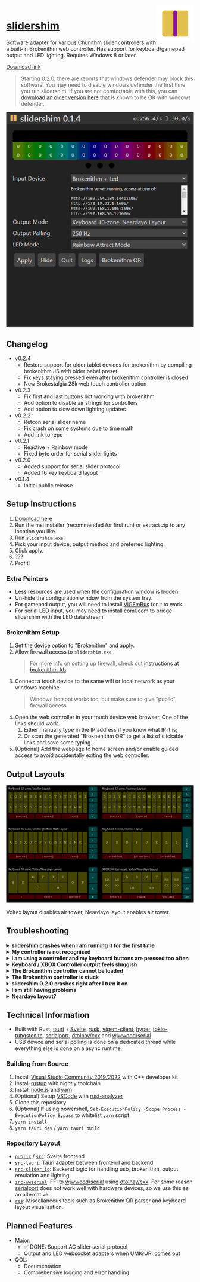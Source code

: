 <img align="right" alt="logo" width="100" height="100" src="public/icon.png">

# [slidershim](https://github.com/4yn/slidershim)

Software adapter for various Chunithm slider controllers with a built-in Brokenithm web controller. Has support for keyboard/gamepad output and LED lighting. Requires Windows 8 or later.

[Download link](https://github.com/4yn/slidershim/releases/latest)

> Starting 0.2.0, there are reports that windows defender may block this software. You may need to disable windows defender the first time you run slidershim. If you are not comfortable with this, you can [download an older version here](https://github.com/4yn/slidershim/releases/tag/v0.1.4) that is known to be OK with windows defender.

<img alt="screenshot" src="res/screenshots/demo.png">

## Changelog

- v0.2.4
  - Restore support for older tablet devices for brokenithm by compiling brokenithm JS with older babel preset
  - Fix keys staying pressed even after brokenithm controller is closed
  - New Brokestalgia 28k web touch controller option
- v0.2.3
  - Fix first and last buttons not working with brokenithm
  - Add option to disable air strings for controllers
  - Add option to slow down lighting updates
- v0.2.2
  - Retcon serial slider name
  - Fix crash on some systems due to time math
  - Add link to repo
- v0.2.1
  - Reactive + Rainbow mode
  - Fixed byte order for serial slider lights
- v0.2.0
  - Added support for serial slider protocol
  - Added 16 key keyboard layout
- v0.1.4
  - Initial public release

## Setup Instructions

1. [Download here](https://github.com/4yn/slidershim/releases/latest)
2. Run the msi installer (recommended for first run) or extract zip to any location you like.
3. Run `slidershim.exe`.
4. Pick your input device, output method and preferred lighting.
5. Click apply.
6. ???
7. Profit!

### Extra Pointers

- Less resources are used when the configuration window is hidden.
- Un-hide the configuration window from the system tray.
- For gamepad output, you will need to install [ViGEmBus](https://github.com/ViGEm/ViGEmBus/releases/latest) for it to work.
- For serial LED input, you may need to install [com0com](https://sourceforge.net/projects/com0com/files/com0com/2.2.2.0/) to bridge slidershim with the LED data stream.

### Brokenithm Setup

1. Set the device option to "Brokenithm" and apply.
2. Allow firewall access to `slidershim.exe`
   > For more info on setting up firewall, check out [instructions at brokenithm-kb](https://github.com/4yn/brokenithm-kb#setup)
3. Connect a touch device to the same wifi or local network as your windows machine
   > Windows hotspot works too, but make sure to give "public" firewall access
4. Open the web controller in your touch device web browser. One of the links should work.
   1. Either manually type in the IP address if you know what IP it is;
   2. Or scan the generated "Broknenithm QR" to get a list of clickable links and save some typing.
5. (Optional) Add the webpage to home screen and/or enable guided access to avoid accidentally exiting the web controller.

## Output Layouts

![layouts](./res/layouts/layout.png)

Voltex layout disables air tower, Neardayo layout enables air tower.

## Troubleshooting

<details>
<summary><strong>slidershim crashes when I am running it for the first time</strong></summary>

- Use the .msi installer file instead of the .zip. You may be missing some windows addons that the installer will take care of (specifically Edge WebView).

</details>

<details>
<summary><strong>My controller is not recognised</strong></summary>

- slidershim supports the GAMO2 Tasoller and Yuancon Laverita v2 controllers on HID firmware.
  - If you are using a Tasoller controller, make sure it has the correct HID firmware installed.
  - If your hardware controller is not one of these, it will not work.
- If you have a device that communicates using serial protocol, chances are it will work with the "Slider over Serial" option
- Hotplug is not supported. If you plugged in the controller after starting slidershim, re-connect your controller by just clicking the "Apply" button (even if it is grey).

</details>

<details>
<summary><strong>I am using a controller and my keyboard buttons are pressed too often</strong></summary>

- Adjust the sensitivity options.
- The higher the number, the harder it is for keyboard buttons to be pressed.

</details>

<details>
<summary><strong>Keyboard / XBOX Controller output feels sluggish</strong></summary>

- Increase output polling rate. This does not change how fast your controller is updated, but it does reduce lag with keyboard / XBOX controller simulation.

</details>

<details>
<summary><strong>The Brokenithm controller cannot be loaded</strong></summary>

- Make sure that you can load the controller in your web browser _from the same windows machine that is running slidershim_.
  - Close the windows machine web browser afterwards once you have tested it.
- Double check that your tablet device is connected to the same wifi or local network.
- Try restarting slidershim.

</details>

<details>
<summary><strong>The Brokenithm controller is stuck</strong></summary>

- Applying changes to the slidershim configuration will reset the brokenithm controller.
- Refresh the web page or force-stop the controller from your tablet device's task switcher and re-open the controller.

</details>

<details>
<summary><strong>slidershim 0.2.0 crashes right after I turn it on</strong></summary>

- I'm not sure why this happens. I suspect some cases are because of windows defender and other antivirus software stopping the process while running.
- Try disabling antivirus or using an [older version of slidershim](https://github.com/4yn/slidershim/releases/tag/v0.1.4).

</details>

<details>
<summary><strong>I am still having problems</strong></summary>

- Join the [Cons&amp;Stuff Discord](https://discord.com/invite/zFGemg4r) and ping me there.
- Try to bring your logs.

</details>

<details>
<summary><strong>Neardayo layout?</strong></summary>

- [Neardayo layout.](https://youtu.be/8dA-RCSB-qA?t=25)

</details>

## Technical Information

- Built with Rust, [tauri](https://github.com/tauri-apps/tauri) + [Svelte](https://github.com/sveltejs/svelte), [rusb](https://github.com/a1ien/rusb), [vigem](https://github.com/ViGEm/ViGEmClient)[-client](https://github.com/CasualX/vigem-client), [hyper](https://github.com/hyperium/hyper/), [tokio-](https://github.com/snapview/tokio-tungstenite)[tungstenite](https://github.com/snapview/tungstenite-rs), [serialport](https://crates.io/crates/serialport), [dtolnay/cxx](https://github.com/dtolnay/cxx) and [wjwwood/serial](https://github.com/wjwwood/serial)
- USB device and serial polling is done on a dedicated thread while everything else is done on a async runtime.

### Building from Source

1. Install [Visual Studio Community 2019/2022](https://visualstudio.microsoft.com/vs/) with C++ developer kit
2. Install [rustup](https://rustup.rs/) with nightly toolchain
3. Install [node.js](https://nodejs.org/en/download/) and [yarn](https://www.npmjs.com/package/yarn)
4. (Optional) Setup [VSCode](https://code.visualstudio.com/) with [rust-analyzer](https://marketplace.visualstudio.com/items?itemName=matklad.rust-analyzer)
5. Clone this repository
6. (Optional) If using powershell, `Set-ExecutionPolicy -Scope Process -ExecutionPolicy Bypass` to whitelist `yarn` script
7. `yarn install`
8. `yarn tauri dev` / `yarn tauri build`

### Repository Layout

- [`public`](./public) / [`src`](./src): Svelte frontend
- [`src-tauri`](./src-tauri): Tauri adapter between frontend and backend
- [`src-slider_io`](./src-slider_io): Backend logic for handling usb, brokenithm, output emulation and lighting.
- [`src-wwserial`](./src-wwserial): FFI to [wjwwood/serial](https://github.com/wjwwood/serial) using [dtolnay/cxx](https://github.com/dtolnay/cxx). For some reason [serialport](https://crates.io/crates/serialport) does not work well with hardware devices, so we use this as an alternative.
- [`res`](./res): Miscellaneous tools such as Brokenithm QR parser and keyboard layout visualisation.

## Planned Features

- Major:
  - ✅ DONE: Support AC slider serial protocol
  - Output and LED websocket adapters when UMIGURI comes out
- QOL:
  - Documentation
  - Comprehensive logging and error handling
